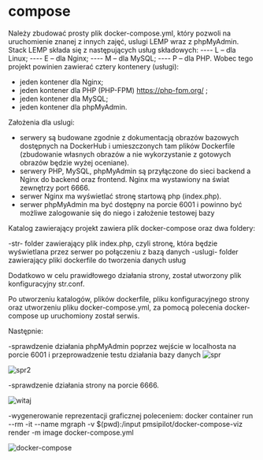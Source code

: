 # compose
Należy zbudować prosty plik docker-compose.yml, który
pozwoli na uruchomienie znanej z innych zajęć, uslugi LEMP wraz z phpMyAdmin. Stack
LEMP składa się z następujących usług składowych:
---- L – dla Linux;
---- E – dla Nginx;
---- M – dla MySQL;
---- P – dla PHP.
Wobec tego projekt powinien zawierać cztery kontenery (usługi):
- jeden kontener dla Nginx;
- jeden kontener dla PHP (PHP-FPM) https://php-fpm.org/ ;
- jeden kontener dla MySQL;
- jeden kontener dla phpMyAdmin. 

Założenia dla uslugi:
- serwery są budowane zgodnie z dokumentacją obrazów bazowych dostępnych na
DockerHub i umieszczonych tam plików Dockerfile (zbudowanie własnych obrazów a nie
wykorzystanie z gotowych obrazów będzie wyżej oceniane).
- serwery PHP, MySQL, phpMyAdmin są przyłączone do sieci backend a Nginx do
backend oraz frontend. Nginx ma wystawiony na świat zewnętrzy port 6666.
- serwer Nginx ma wyświetlać stronę startową php (index.php).
- serwer phpMyAdmin ma być dostępny na porcie 6001 i powinno być możliwe
zalogowanie się do niego i założenie testowej bazy

Katalog zawierający projekt zawiera plik docker-compose oraz dwa foldery:

-str- folder zawierający plik index.php, czyli stronę, która będzie wyświetlana przez serwer po połączeniu z bazą danych
-uslugi- folder zawierający pliki dockerfile do tworzenia danych usług

Dodatkowo w celu prawidłowego działania strony, został utworzony plik konfiguracyjny str.conf.

Po utworzeniu katalogów, plików dockerfile, pliku konfiguracyjnego strony oraz utworzeniu pliku docker-compose.yml, za pomocą polecenia docker-compose up uruchomiony został serwis.

Następnie:

-sprawdzenie działania phpMyAdmin poprzez wejście w localhosta na porcie 6001 i przeprowadzenie testu działania bazy danych
![spr](https://user-images.githubusercontent.com/94804536/145884526-9ec0bc71-62e5-4267-b63f-c7e71fb6b783.png)

![spr2](https://user-images.githubusercontent.com/94804536/145884649-ba9bb398-6194-46b7-96b0-f8bf4aad2127.png)

-sprawdzenie działania strony na porcie 6666.

![witaj](https://user-images.githubusercontent.com/94804536/145884732-65549ff2-bf98-4c77-a03f-94c99c72f676.png)

-wygenerowanie reprezentacji graficznej poleceniem: docker container run --rm -it --name mgraph -v $(pwd):/input pmsipilot/docker-compose-viz render -m image docker-compose.yml

![docker-compose](https://user-images.githubusercontent.com/94804536/145884829-f84e377a-110f-4485-b72d-a2618f1631b8.png)
